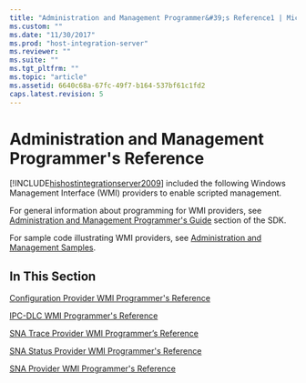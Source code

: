 ```yaml
---
title: "Administration and Management Programmer&#39;s Reference1 | Microsoft Docs"
ms.custom: ""
ms.date: "11/30/2017"
ms.prod: "host-integration-server"
ms.reviewer: ""
ms.suite: ""
ms.tgt_pltfrm: ""
ms.topic: "article"
ms.assetid: 6640c68a-67fc-49f7-b164-537bf61c1fd2
caps.latest.revision: 5
---
```

# Administration and Management Programmer&#39;s Reference
[!INCLUDE[hishostintegrationserver2009](../includes/hishostintegrationserver2009-md.md)] included the following Windows Management Interface (WMI) providers to enable scripted management.  
  
 For general information about programming for WMI providers, see [Administration and Management Programmer's Guide](../HIS2010/administration-and-management-programmer-s-guide1.md) section of the SDK.  
  
 For sample code illustrating WMI providers, see [Administration and Management Samples](../HIS2010/administration-and-management-samples.md).  
  
## In This Section  
 [Configuration Provider WMI Programmer's Reference](../HIS2010/configuration-provider-wmi-programmer-s-reference2.md)  
  
 [IPC-DLC WMI Programmer's Reference](../HIS2010/ipc-dlc-wmi-programmer-s-reference2.md)  
  
 [SNA Trace Provider WMI Programmer’s Reference](../HIS2010/sna-trace-provider-wmi-programmer’s-reference2.md)  
  
 [SNA Status Provider WMI Programmer's Reference](../HIS2010/sna-status-provider-wmi-programmer-s-reference1.md)  
  
 [SNA Provider WMI Programmer's Reference](../HIS2010/sna-provider-wmi-programmer-s-reference1.md)